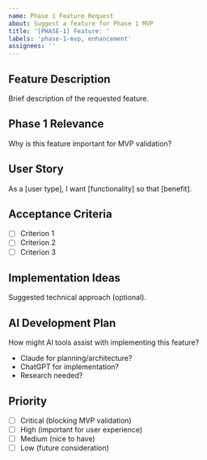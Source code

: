```yaml
---
name: Phase 1 Feature Request
about: Suggest a feature for Phase 1 MVP
title: '[PHASE-1] Feature: '
labels: 'phase-1-mvp, enhancement'
assignees: ''
---
```


## Feature Description
Brief description of the requested feature.

## Phase 1 Relevance
Why is this feature important for MVP validation?

## User Story
As a [user type], I want [functionality] so that [benefit].

## Acceptance Criteria
- [ ] Criterion 1
- [ ] Criterion 2
- [ ] Criterion 3

## Implementation Ideas
Suggested technical approach (optional).

## AI Development Plan
How might AI tools assist with implementing this feature?
- Claude for planning/architecture?
- ChatGPT for implementation?
- Research needed?

## Priority
- [ ] Critical (blocking MVP validation)
- [ ] High (important for user experience)
- [ ] Medium (nice to have)
- [ ] Low (future consideration)
